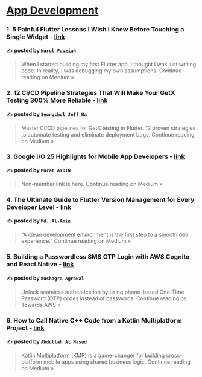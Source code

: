 
<h1><a href=https://medium.com/tag/mobile-app-development/recommended target="_blank" rel="noopener noreferrer">App Development</a></h1>
<h3>1. 5 Painful Flutter Lessons I Wish I Knew Before Touching a Single Widget - <a href="https://nurfazzi.medium.com/5-painful-flutter-lessons-i-wish-i-knew-before-touching-a-single-widget-571adb4c9b95?source=rss------mobile_app_development-5" target="_blank" rel="noopener noreferrer">link</a></h3>

✍️ **posted by `Nurul Fauziah`**

<blockquote>When I started building my first Flutter app, I thought I was just writing code. In reality, I was debugging my own assumptions.
Continue reading on Medium »</blockquote>

<h3>2. 12 CI/CD Pipeline Strategies That Will Make Your GetX Testing 300% More Reliable - <a href="https://medium.com/@alaxhenry0121/12-ci-cd-pipeline-strategies-that-will-make-your-getx-testing-300-more-reliable-ff84b48a6332?source=rss------mobile_app_development-5" target="_blank" rel="noopener noreferrer">link</a></h3>

✍️ **posted by `Seungchul Jeff Ha`**

<blockquote>Master CI/CD pipelines for GetX testing in Flutter. 12 proven strategies to automate testing and eliminate deployment bugs.
Continue reading on Medium »</blockquote>

<h3>3. Google I/O 25 Highlights for Mobile App Developers - <a href="https://medium.com/@maydin/google-i-o-25-highlights-for-mobile-app-developers-2e6cc81ee7f6?source=rss------mobile_app_development-5" target="_blank" rel="noopener noreferrer">link</a></h3>

✍️ **posted by `Murat AYDIN`**

<blockquote>Non-member link is here.
Continue reading on Medium »</blockquote>

<h3>4. The Ultimate Guide to Flutter Version Management for Every Developer Level - <a href="https://alaminkarno.medium.com/the-ultimate-guide-to-flutter-version-management-for-every-developer-level-c0feec85ff52?source=rss------mobile_app_development-5" target="_blank" rel="noopener noreferrer">link</a></h3>

✍️ **posted by `Md. Al-Amin`**

<blockquote>“A clean development environment is the first step to a smooth dev experience.”
Continue reading on Medium »</blockquote>

<h3>5. Building a Passwordless SMS OTP Login with AWS Cognito and React Native - <a href="https://towardsaws.com/building-a-passwordless-sms-otp-login-with-aws-cognito-and-react-native-cbcf59ab8dd0?source=rss------mobile_app_development-5" target="_blank" rel="noopener noreferrer">link</a></h3>

✍️ **posted by `Kushagra Agrawal`**

<blockquote>Unlock seamless authentication by using phone-based One-Time Password (OTP) codes instead of passwords.
Continue reading on Towards AWS »</blockquote>

<h3>6. How to Call Native C++ Code from a Kotlin Multiplatform Project - <a href="https://medium.com/@almasud.arm/how-to-call-native-c-code-from-a-kotlin-multiplatform-project-a9d98e9b1700?source=rss------mobile_app_development-5" target="_blank" rel="noopener noreferrer">link</a></h3>

✍️ **posted by `Abdullah Al Masud`**

<blockquote>Kotlin Multiplatform (KMP) is a game-changer for building cross-platform mobile apps using shared business logic.
Continue reading on Medium »</blockquote>

